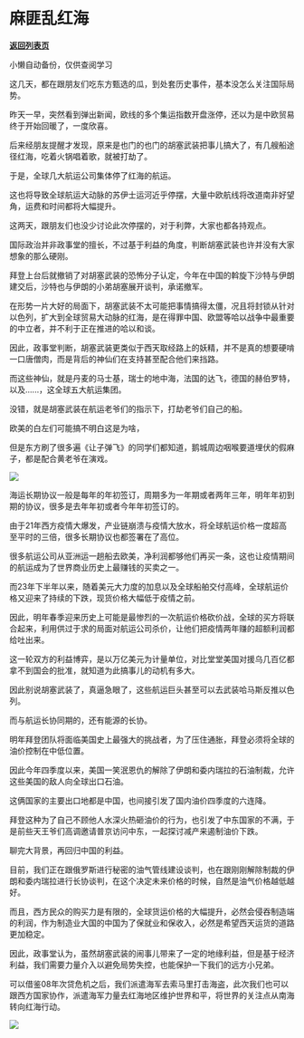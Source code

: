 # 麻匪乱红海

[**返回列表页**](/gzh/政事堂2019)

小懒自动备份，仅供查阅学习

这几天，都在跟朋友们吃东方甄选的瓜，到处套历史事件，基本没怎么关注国际局势。  

昨天一早，突然看到弹出新闻，欧线的多个集运指数开盘涨停，还以为是中欧贸易终于开始回暖了，一度欣喜。

后来经朋友提醒才发现，原来是也门的也门的胡塞武装把事儿搞大了，有几艘船途径红海，吃着火锅唱着歌，就被打劫了。

于是，全球几大航运公司集体停了红海的航运。

这也将导致全球航运大动脉的苏伊士运河近乎停摆，大量中欧航线将改道南非好望角，运费和时间都将大幅提升。

这两天，跟朋友们也没少讨论此次停摆的，对于利弊，大家也都各持观点。  

国际政治并非政事堂的擅长，不过基于利益的角度，判断胡塞武装也许并没有大家想象的那么硬刚。

拜登上台后就撤销了对胡塞武装的恐怖分子认定，今年在中国的斡旋下沙特与伊朗建交后，沙特也与伊朗的小弟胡塞展开谈判，承诺撤军。  

在形势一片大好的局面下，胡塞武装不太可能把事情搞得太僵，况且将封锁从针对以色列，扩大到全球贸易大动脉的红海，是在得罪中国、欧盟等哈以战争中最重要的中立者，并不利于正在推进的哈以和谈。

因此，政事堂判断，胡塞武装更类似于西天取经路上的妖精，并不是真的想要硬啃一口唐僧肉，而是背后的神仙们在支持甚至配合他们来挡路。

而这些神仙，就是丹麦的马士基，瑞士的地中海，法国的达飞，德国的赫伯罗特，以及......，这全球五大航运集团。

没错，就是胡塞武装在航运老爷们的指示下，打劫老爷们自己的船。

欧美的白左们可能搞不明白这是为啥，

但是东方刷了很多遍《让子弹飞》的同学们都知道，鹅城周边咽喉要道埋伏的假麻子，都是配合黄老爷在演戏。

![](https://mmbiz.qpic.cn/mmbiz_jpg/rxhS23yu8cM1WEkeLfPFzj1IYdTbCVGAGSpZeII0LSJRF7Yv4ck7oOBU6q25J8wBSUMbnSrA1Kq5kEnMpNh0icg/640?wx_fmt=jpeg&from;=appmsg)

海运长期协议一般是每年的年初签订，周期多为一年期或者两年三年，明年年初到期的协议，很多是去年年初或者今年年初签订的。

由于21年西方疫情大爆发，产业链崩溃与疫情大放水，将全球航运价格一度超高至平时的三倍，很多长期协议也都签署在了高位。

很多航运公司从亚洲运一趟船去欧美，净利润都够他们再买一条，这也让疫情期间的航运成为了世界商业历史上最赚钱的买卖之一。

而23年下半年以来，随着美元大力度的加息以及全球船舶交付高峰，全球航运价格又迎来了持续的下跌，现货价格大幅低于疫情之前。

因此，明年春季迎来历史上可能是最惨烈的一次航运价格砍价战，全球的买方将联合起来，利用供过于求的局面对航运公司杀价，让他们把疫情两年赚的超额利润都给吐出来。

这一轮双方的利益博弈，是以万亿美元为计量单位，对比堂堂美国对援乌几百亿都拿不到国会的批准，就知道为此搞事儿的动机有多大。

因此别说胡塞武装了，真逼急眼了，这些航运巨头甚至可以去武装哈马斯反推以色列。

而与航运长协同期的，还有能源的长协。  

明年拜登团队将面临美国史上最强大的挑战者，为了压住通胀，拜登必须将全球的油价控制在中低位置。  

因此今年四季度以来，美国一笑泯恩仇的解除了伊朗和委内瑞拉的石油制裁，允许这些美国的敌人向全球出口石油。  

这俩国家的主要出口地都是中国，也间接引发了国内油价四季度的六连降。

拜登这种为了自己不顾他人水深火热砸油价的行为，也引发了中东国家的不满，于是前些天王爷们高调邀请普京访问中东，一起探讨减产来遏制油价下跌。  

聊完大背景，再回归中国的利益。  

目前，我们正在跟俄罗斯进行秘密的油气管线建设谈判，也在跟刚刚解除制裁的伊朗和委内瑞拉进行长协谈判，在这个决定未来价格的时候，自然是油气价格越低越好。  

而且，西方民众的购买力是有限的，全球货运价格的大幅提升，必然会侵吞制造端的利润，作为制造业大国的中国为了保就业和保收入，必然是希望西天运货的道路更加稳定。

因此，政事堂认为，虽然胡塞武装的闹事儿带来了一定的地缘利益，但是基于经济利益，我们需要力量介入以避免局势失控，也能保护一下我们的远方小兄弟。

可以借鉴08年次贷危机之后，我们派遣海军去索马里打击海盗，此次我们也可以跟西方国家协作，派遣海军力量去红海地区维护世界和平，将世界的关注点从南海转向红海行动。  

![](https://mmbiz.qpic.cn/mmbiz_jpg/rxhS23yu8cM1WEkeLfPFzj1IYdTbCVGAIAK2CkoBlkpNcicugcEb05mA1a08D3HpfVsMJPCQRWqcW0QZ7S818uw/640?wx_fmt=jpeg&from;=appmsg)

